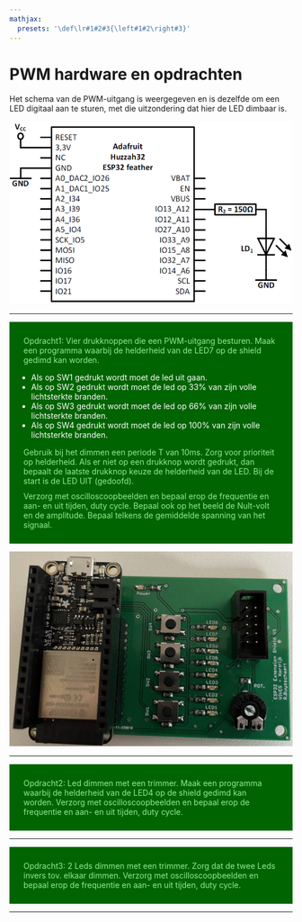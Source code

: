 ```yaml
---
mathjax:
  presets: '\def\lr#1#2#3{\left#1#2\right#3}'
---
```


# PWM hardware en opdrachten

Het schema van de PWM-uitgang is weergegeven en is dezelfde om een LED digitaal aan te sturen, met die uitzondering dat hier de LED dimbaar is.

![example image](./images/schema1.png "Een PWM-uitgang op de ESP32.")

***
<div style="background-color:darkgreen; text-align:left; vertical-align:left; padding:15px;">
<p style="color:lightgreen; margin:10px">
Opdracht1: Vier drukknoppen die een PWM-uitgang besturen. Maak een programma waarbij de helderheid van de LED7 op de shield gedimd kan worden.
</p>
<ul>
<li style="color:white">Als op SW1 gedrukt wordt moet de led uit gaan.</li>
<li style="color:white">Als op SW2 gedrukt wordt moet de led op 33% van zijn volle lichtsterkte branden.</li>
<li style="color:white">Als op SW3 gedrukt wordt moet de led op 66% van zijn volle lichtsterkte branden.</li>
<li style="color:white">Als op SW4 gedrukt wordt moet de led op 100% van zijn volle lichtsterkte branden.</li>
</ul>
<p style="color:lightgreen; margin:10px">
Gebruik bij het dimmen een periode T van 10ms. Zorg voor prioriteit op helderheid. Als er niet op een drukknop wordt gedrukt, dan bepaalt de laatste drukknop keuze de helderheid van de LED. Bij de start is de LED UIT (gedoofd).</p>

<p style="color:lightgreen; margin:10px">
Verzorg met oscilloscoopbeelden en bepaal erop de frequentie en aan- en uit tijden, duty cycle. Bepaal ook op het beeld de Nult-volt en de amplitude. Bepaal telkens de gemiddelde spanning van het signaal. </p>
</div>

![example image](./images/oef1.png "Esp32 opstelling met shield.")

***
<div style="background-color:darkgreen; text-align:left; vertical-align:left; padding:15px;">
<p style="color:lightgreen; margin:10px">
Opdracht2: Led dimmen met een trimmer. Maak een programma waarbij de helderheid van de LED4 op de shield gedimd kan worden. Verzorg met oscilloscoopbeelden en bepaal erop de frequentie en aan- en uit tijden, duty cycle.
</p>
</div>

***

<div style="background-color:darkgreen; text-align:left; vertical-align:left; padding:15px;">
<p style="color:lightgreen; margin:10px">
Opdracht3: 2 Leds dimmen met een trimmer. Zorg dat de twee Leds invers tov. elkaar dimmen. Verzorg met oscilloscoopbeelden en bepaal erop de frequentie en aan- en uit tijden, duty cycle.
</p>
</div>

***